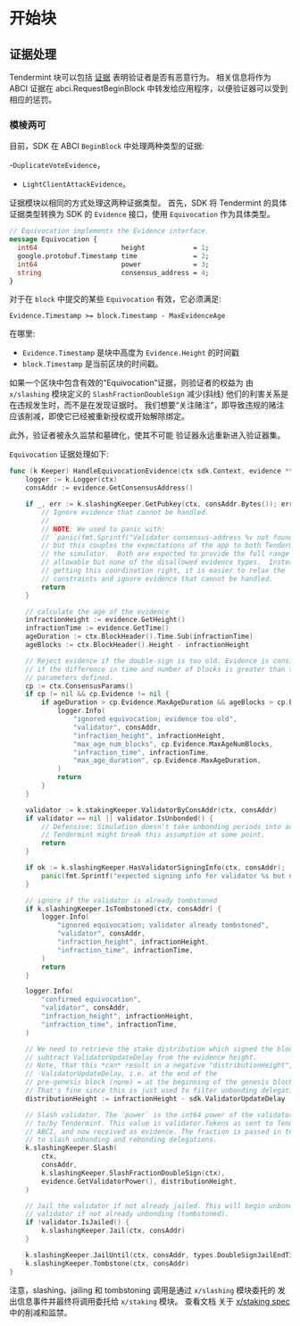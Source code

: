 # 开始块

## 证据处理

Tendermint 块可以包括
[证据](https://github.com/tendermint/tendermint/blob/master/docs/spec/blockchain/blockchain.md#evidence) 表明验证者是否有恶意行为。 相关信息将作为 ABCI 证据在 abci.RequestBeginBlock 中转发给应用程序，以便验证器可以受到相应的惩罚。

### 模棱两可

目前，SDK 在 ABCI `BeginBlock` 中处理两种类型的证据:

-`DuplicateVoteEvidence`，
- `LightClientAttackEvidence`。

证据模块以相同的方式处理这两种证据类型。 首先，SDK 将 Tendermint 的具体证据类型转换为 SDK 的 `Evidence` 接口，使用 `Equivocation` 作为具体类型。 

```proto
// Equivocation implements the Evidence interface.
message Equivocation {
  int64                     height            = 1;
  google.protobuf.Timestamp time              = 2;
  int64                     power             = 3;
  string                    consensus_address = 4;
}
```

对于在 `block` 中提交的某些 `Equivocation` 有效，它必须满足:

`Evidence.Timestamp >= block.Timestamp - MaxEvidenceAge`

在哪里:

- `Evidence.Timestamp` 是块中高度为 `Evidence.Height` 的时间戳
- `block.Timestamp` 是当前区块的时间戳。

如果一个区块中包含有效的“Equivocation”证据，则验证者的权益为
由 `x/slashing` 模块定义的 `SlashFractionDoubleSign` 减少(斜线)
他们的利害关系是在违规发生时，而不是在发现证据时。
我们想要“关注赌注”，即导致违规的赌注
应该削减，即使它已经被重新授权或开始解除绑定。

此外，验证者被永久监禁和墓碑化，使其不可能
验证器永远重新进入验证器集。

`Equivocation` 证据处理如下: 

```go
func (k Keeper) HandleEquivocationEvidence(ctx sdk.Context, evidence *types.Equivocation) {
	logger := k.Logger(ctx)
	consAddr := evidence.GetConsensusAddress()

	if _, err := k.slashingKeeper.GetPubkey(ctx, consAddr.Bytes()); err != nil {
		// Ignore evidence that cannot be handled.
		//
		// NOTE: We used to panic with:
		// `panic(fmt.Sprintf("Validator consensus-address %v not found", consAddr))`,
		// but this couples the expectations of the app to both Tendermint and
		// the simulator.  Both are expected to provide the full range of
		// allowable but none of the disallowed evidence types.  Instead of
		// getting this coordination right, it is easier to relax the
		// constraints and ignore evidence that cannot be handled.
		return
	}

	// calculate the age of the evidence
	infractionHeight := evidence.GetHeight()
	infractionTime := evidence.GetTime()
	ageDuration := ctx.BlockHeader().Time.Sub(infractionTime)
	ageBlocks := ctx.BlockHeader().Height - infractionHeight

	// Reject evidence if the double-sign is too old. Evidence is considered stale
	// if the difference in time and number of blocks is greater than the allowed
	// parameters defined.
	cp := ctx.ConsensusParams()
	if cp != nil && cp.Evidence != nil {
		if ageDuration > cp.Evidence.MaxAgeDuration && ageBlocks > cp.Evidence.MaxAgeNumBlocks {
			logger.Info(
				"ignored equivocation; evidence too old",
				"validator", consAddr,
				"infraction_height", infractionHeight,
				"max_age_num_blocks", cp.Evidence.MaxAgeNumBlocks,
				"infraction_time", infractionTime,
				"max_age_duration", cp.Evidence.MaxAgeDuration,
			)
			return
		}
	}

	validator := k.stakingKeeper.ValidatorByConsAddr(ctx, consAddr)
	if validator == nil || validator.IsUnbonded() {
		// Defensive: Simulation doesn't take unbonding periods into account, and
		// Tendermint might break this assumption at some point.
		return
	}

	if ok := k.slashingKeeper.HasValidatorSigningInfo(ctx, consAddr); !ok {
		panic(fmt.Sprintf("expected signing info for validator %s but not found", consAddr))
	}

	// ignore if the validator is already tombstoned
	if k.slashingKeeper.IsTombstoned(ctx, consAddr) {
		logger.Info(
			"ignored equivocation; validator already tombstoned",
			"validator", consAddr,
			"infraction_height", infractionHeight,
			"infraction_time", infractionTime,
		)
		return
	}

	logger.Info(
		"confirmed equivocation",
		"validator", consAddr,
		"infraction_height", infractionHeight,
		"infraction_time", infractionTime,
	)

	// We need to retrieve the stake distribution which signed the block, so we
	// subtract ValidatorUpdateDelay from the evidence height.
	// Note, that this *can* result in a negative "distributionHeight", up to
	// -ValidatorUpdateDelay, i.e. at the end of the
	// pre-genesis block (none) = at the beginning of the genesis block.
	// That's fine since this is just used to filter unbonding delegations & redelegations.
	distributionHeight := infractionHeight - sdk.ValidatorUpdateDelay

	// Slash validator. The `power` is the int64 power of the validator as provided
	// to/by Tendermint. This value is validator.Tokens as sent to Tendermint via
	// ABCI, and now received as evidence. The fraction is passed in to separately
	// to slash unbonding and rebonding delegations.
	k.slashingKeeper.Slash(
		ctx,
		consAddr,
		k.slashingKeeper.SlashFractionDoubleSign(ctx),
		evidence.GetValidatorPower(), distributionHeight,
	)

	// Jail the validator if not already jailed. This will begin unbonding the
	// validator if not already unbonding (tombstoned).
	if !validator.IsJailed() {
		k.slashingKeeper.Jail(ctx, consAddr)
	}

	k.slashingKeeper.JailUntil(ctx, consAddr, types.DoubleSignJailEndTime)
	k.slashingKeeper.Tombstone(ctx, consAddr)
}
```

注意，slashing、jailing 和 tombstoning 调用是通过 `x/slashing` 模块委托的
发出信息事件并最终将调用委托给 `x/staking` 模块。 查看文档
关于 [x/staking spec](/.././cosmos-sdk/x/staking/spec/02_state_transitions.md) 中的削减和监禁。